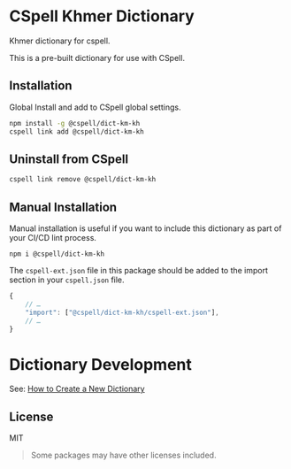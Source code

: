# CSpell Khmer Dictionary

Khmer dictionary for cspell.

This is a pre-built dictionary for use with CSpell.

## Installation

Global Install and add to CSpell global settings.

```sh
npm install -g @cspell/dict-km-kh
cspell link add @cspell/dict-km-kh
```

## Uninstall from CSpell

```sh
cspell link remove @cspell/dict-km-kh
```

## Manual Installation

Manual installation is useful if you want to include this dictionary as part of your CI/CD lint process.

```
npm i @cspell/dict-km-kh
```

The `cspell-ext.json` file in this package should be added to the import section in your `cspell.json` file.

```javascript
{
    // …
    "import": ["@cspell/dict-km-kh/cspell-ext.json"],
    // …
}
```

# Dictionary Development

See: [How to Create a New Dictionary](https://github.com/streetsidesoftware/cspell-dicts#how-to-create-a-new-dictionary)

## License

MIT

> Some packages may have other licenses included.

<!--- @@inject: ../../static/footer.md --->
